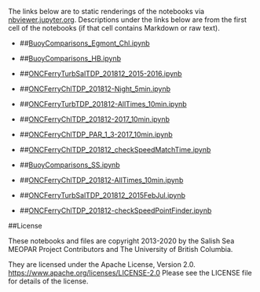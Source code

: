 The links below are to static renderings of the notebooks via
[nbviewer.jupyter.org](https://nbviewer.jupyter.org/).
Descriptions under the links below are from the first cell of the notebooks
(if that cell contains Markdown or raw text).

* ##[BuoyComparisons_Egmont_Chl.ipynb](https://nbviewer.jupyter.org/github/SalishSeaCast/analysis-elise-2/blob/master/notebooks/AdlEvalFigs/inSituChl/BuoyComparisons_Egmont_Chl.ipynb)  
    
* ##[BuoyComparisons_HB.ipynb](https://nbviewer.jupyter.org/github/SalishSeaCast/analysis-elise-2/blob/master/notebooks/AdlEvalFigs/inSituChl/BuoyComparisons_HB.ipynb)  
    
* ##[ONCFerryTurbSalTDP_201812_2015-2016.ipynb](https://nbviewer.jupyter.org/github/SalishSeaCast/analysis-elise-2/blob/master/notebooks/AdlEvalFigs/inSituChl/ONCFerryTurbSalTDP_201812_2015-2016.ipynb)  
    
* ##[ONCFerryChlTDP_201812-Night_5min.ipynb](https://nbviewer.jupyter.org/github/SalishSeaCast/analysis-elise-2/blob/master/notebooks/AdlEvalFigs/inSituChl/ONCFerryChlTDP_201812-Night_5min.ipynb)  
    
* ##[ONCFerryTurbTDP_201812-AllTimes_10min.ipynb](https://nbviewer.jupyter.org/github/SalishSeaCast/analysis-elise-2/blob/master/notebooks/AdlEvalFigs/inSituChl/ONCFerryTurbTDP_201812-AllTimes_10min.ipynb)  
    
* ##[ONCFerryChlTDP_201812-2017_10min.ipynb](https://nbviewer.jupyter.org/github/SalishSeaCast/analysis-elise-2/blob/master/notebooks/AdlEvalFigs/inSituChl/ONCFerryChlTDP_201812-2017_10min.ipynb)  
    
* ##[ONCFerryChlTDP_PAR_1_3-2017_10min.ipynb](https://nbviewer.jupyter.org/github/SalishSeaCast/analysis-elise-2/blob/master/notebooks/AdlEvalFigs/inSituChl/ONCFerryChlTDP_PAR_1_3-2017_10min.ipynb)  
    
* ##[ONCFerryChlTDP_201812_checkSpeedMatchTime.ipynb](https://nbviewer.jupyter.org/github/SalishSeaCast/analysis-elise-2/blob/master/notebooks/AdlEvalFigs/inSituChl/ONCFerryChlTDP_201812_checkSpeedMatchTime.ipynb)  
    
* ##[BuoyComparisons_SS.ipynb](https://nbviewer.jupyter.org/github/SalishSeaCast/analysis-elise-2/blob/master/notebooks/AdlEvalFigs/inSituChl/BuoyComparisons_SS.ipynb)  
    
* ##[ONCFerryChlTDP_201812-AllTimes_10min.ipynb](https://nbviewer.jupyter.org/github/SalishSeaCast/analysis-elise-2/blob/master/notebooks/AdlEvalFigs/inSituChl/ONCFerryChlTDP_201812-AllTimes_10min.ipynb)  
    
* ##[ONCFerryTurbSalTDP_201812_2015FebJul.ipynb](https://nbviewer.jupyter.org/github/SalishSeaCast/analysis-elise-2/blob/master/notebooks/AdlEvalFigs/inSituChl/ONCFerryTurbSalTDP_201812_2015FebJul.ipynb)  
    
* ##[ONCFerryChlTDP_201812-checkSpeedPointFinder.ipynb](https://nbviewer.jupyter.org/github/SalishSeaCast/analysis-elise-2/blob/master/notebooks/AdlEvalFigs/inSituChl/ONCFerryChlTDP_201812-checkSpeedPointFinder.ipynb)  
    

##License

These notebooks and files are copyright 2013-2020
by the Salish Sea MEOPAR Project Contributors
and The University of British Columbia.

They are licensed under the Apache License, Version 2.0.
https://www.apache.org/licenses/LICENSE-2.0
Please see the LICENSE file for details of the license.
